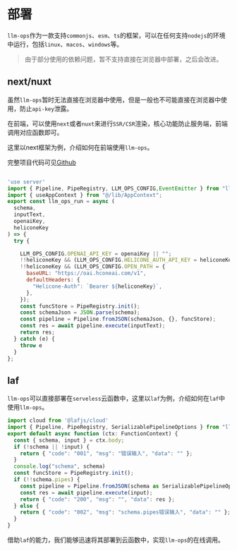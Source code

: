 # 部署

`llm-ops`作为一款支持`commonjs`、`esm`、`ts`的框架，可以在任何支持`nodejs`的环境中运行，包括`linux`、`macos`、`windows`等。

> 由于部分使用的依赖问题，暂不支持直接在浏览器中部署，之后会改进。

## next/nuxt

虽然`llm-ops`暂时无法直接在浏览器中使用，但是一般也不可能直接在浏览器中使用，防止`api-key`泄露。

在前端，可以使用`next`或者`nuxt`来进行`SSR/CSR`渲染，核心功能防止服务端，前端调用对应函数即可。

这里以next框架为例，介绍如何在前端使用`llm-ops`。

完整项目代码可见[Github](https://github.com/MarleneJiang/llm-ops-preview)

```js

'use server'
import { Pipeline, PipeRegistry, LLM_OPS_CONFIG,EventEmitter } from "llm-ops";
import { useAppContext } from "@/lib/AppContext";
export const llm_ops_run = async (
  schema,
  inputText,
  openaiKey,
  heliconeKey
) => {
  try {

    LLM_OPS_CONFIG.OPENAI_API_KEY = openaiKey || "";
    !!heliconeKey && (LLM_OPS_CONFIG.HELICONE_AUTH_API_KEY = heliconeKey);
    !!heliconeKey && (LLM_OPS_CONFIG.OPEN_PATH = {
      baseURL: "https://oai.hconeai.com/v1",
      defaultHeaders: {
        "Helicone-Auth": `Bearer ${heliconeKey}`,
      },
    });
    const funcStore = PipeRegistry.init();
    const schemaJson = JSON.parse(schema);
    const pipeline = Pipeline.fromJSON(schemaJson, {}, funcStore);
    const res = await pipeline.execute(inputText);
    return res;
  } catch (e) {
    throw e
  }
};
```

## laf

`llm-ops`可以直接部署在`serveless`云函数中，这里以`laf`为例，介绍如何在`laf`中使用`llm-ops`。

```ts
import cloud from '@lafjs/cloud'
import { Pipeline, PipeRegistry, SerializablePipelineOptions } from "llm-ops";
export default async function (ctx: FunctionContext) {
  const { schema, input } = ctx.body;
  if (!schema || !input) {
    return { "code": "001", "msg": "错误输入", "data": "" };
  }
  console.log("schema", schema)
  const funcStore = PipeRegistry.init();
  if (!!schema.pipes) {
    const pipeline = Pipeline.fromJSON(schema as SerializablePipelineOptions, {}, funcStore);
    const res = await pipeline.execute(input);
    return { "code": "200", "msg": "", "data": res };
  } else {
    return { "code": "002", "msg": "schema.pipes错误输入", "data": "" };
  }
}
```

借助`laf`的能力，我们能够迅速将其部署到云函数中，实现`llm-ops`的在线调用。
